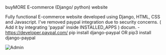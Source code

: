 
buyMORE E-commerce (Django/ python) website

Fully functional E-commerce website developed using Django, HTML, CSS and Javascript. 
I've removed paypal integration due to security concerns. 
( Add it by integrating 'paypal' inside INSTALLED_APPS ) docum. - https://developer.paypal.com/ pip install django-paypal OR pip3 install django-paypal

![Admin](/relative/path/to/admin.png)
